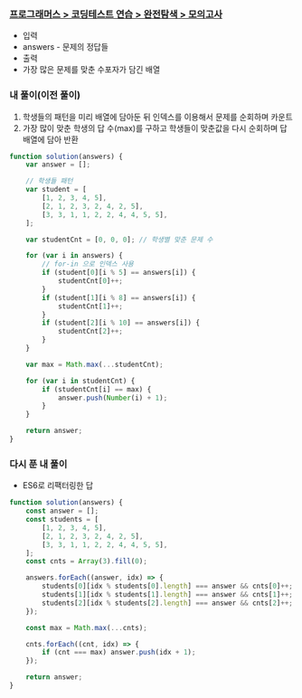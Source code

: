 ### [프로그래머스 > 코딩테스트 연습 > 완전탐색 > 모의고사](https://school.programmers.co.kr/learn/courses/30/lessons/42840)

-   입력
  -   answers - 문제의 정답들
-   출력
  -   가장 많은 문제를 맞춘 수포자가 담긴 배열

### 내 풀이(이전 풀이)

1. 학생들의 패턴을 미리 배열에 담아둔 뒤 인덱스를 이용해서 문제를 순회하며 카운트
2. 가장 많이 맞춘 학생의 답 수(max)를 구하고 학생들이 맞춘값을 다시 순회하며 답 배열에 담아 반환

```js
function solution(answers) {
    var answer = [];

    // 학생들 패턴
    var student = [
        [1, 2, 3, 4, 5],
        [2, 1, 2, 3, 2, 4, 2, 5],
        [3, 3, 1, 1, 2, 2, 4, 4, 5, 5],
    ];

    var studentCnt = [0, 0, 0]; // 학생별 맞춘 문제 수

    for (var i in answers) {
        // for-in 으로 인덱스 사용
        if (student[0][i % 5] == answers[i]) {
            studentCnt[0]++;
        }
        if (student[1][i % 8] == answers[i]) {
            studentCnt[1]++;
        }
        if (student[2][i % 10] == answers[i]) {
            studentCnt[2]++;
        }
    }

    var max = Math.max(...studentCnt);

    for (var i in studentCnt) {
        if (studentCnt[i] == max) {
            answer.push(Number(i) + 1);
        }
    }

    return answer;
}
```

### 다시 푼 내 풀이

-   ES6로 리팩터링한 답

```js
function solution(answers) {
    const answer = [];
    const students = [
        [1, 2, 3, 4, 5],
        [2, 1, 2, 3, 2, 4, 2, 5],
        [3, 3, 1, 1, 2, 2, 4, 4, 5, 5],
    ];
    const cnts = Array(3).fill(0);

    answers.forEach((answer, idx) => {
        students[0][idx % students[0].length] === answer && cnts[0]++;
        students[1][idx % students[1].length] === answer && cnts[1]++;
        students[2][idx % students[2].length] === answer && cnts[2]++;
    });

    const max = Math.max(...cnts);

    cnts.forEach((cnt, idx) => {
        if (cnt === max) answer.push(idx + 1);
    });

    return answer;
}
```
